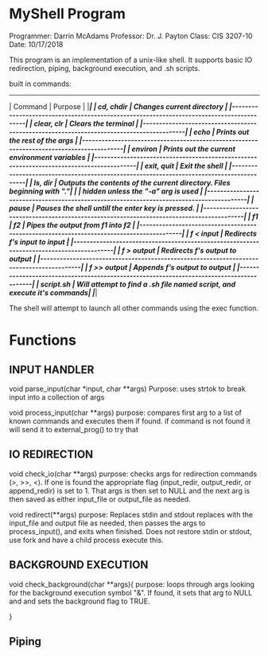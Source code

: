 # MyShell Program

Programmer: Darrin McAdams
Professor: Dr. J. Payton
Class: CIS 3207-10
Date: 10/17/2018

This program is an implementation of a unix-like shell. It supports basic IO redirection, piping, background execution, and .sh scripts.

built in commands:
 _________________________________________________________________________________________
|   Command      |                       Purpose                                          |
|_________________________________________________________________________________________|
| cd, chdir      | Changes current directory                                              |
|-----------------------------------------------------------------------------------------|
| clear, clr     | Clears the terminal                                                    |
|-----------------------------------------------------------------------------------------|
| echo           | Prints out the rest of the args                                        |
|-----------------------------------------------------------------------------------------|
| environ        | Prints out the current environment variables                           |
|-----------------------------------------------------------------------------------------|
| exit, quit     | Exit the shell                                                         |
|-----------------------------------------------------------------------------------------|
| ls, dir        | Outputs the contents of the current directory. Files beginning with "."|
|                |    hidden unless the "-a" arg is used                                  |
|-----------------------------------------------------------------------------------------|
| pause          | Pauses the shell untill the enter key is pressed.                      |
|-----------------------------------------------------------------------------------------|
| f1 | f2        | Pipes the output from f1 into f2                                       |
|-----------------------------------------------------------------------------------------|
| f < input      | Redirects f's input to input                                           |
|-----------------------------------------------------------------------------------------|
| f > output     | Redirects f's output to output                                         |
|-----------------------------------------------------------------------------------------|
| f >> output    | Appends f's output to output                                           |
|-----------------------------------------------------------------------------------------|
| script.sh      | Will attempt to find a .sh file named script, and execute it's commands|
|_________________________________________________________________________________________|

The shell will attempt to launch all other commands using the exec function.


# Functions

## INPUT HANDLER

void parse_input(char *input, char **args) 
    Purpose: uses strtok to break input into a collection of args

void process_input(char **args) 
    purpose: compares first arg to a list of known commands and executes them if found. 
        if command is not found it will send it to external_prog() to try that

## IO REDIRECTION

void check_io(char **args)
    purpose: checks args for redirection commands (>, >>, <). If one is found
        the appropriate flag (input_redir, output_redir, or append_redir) is set to 1.
        That args is then set to NULL and the next arg is then saved as either 
        input_file or output_file as needed.

void redirect(**args)
    purpose: Replaces stdin and stdout replaces with the input_file and output file as needed,
    then passes the args to process_input(), and exits when finished. Does not restore stdin or stdout,
    use fork and have a child process execute this.

## BACKGROUND EXECUTION

void check_background(char **args){
    purpose: loops through args looking for the background execution symbol "&". If found, it sets
        that arg to NULL and and sets the background flag to TRUE.

}

## Piping
    